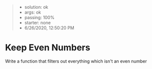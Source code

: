 <!-- BEGIN REPORT -->
> - solution: ok 
> - args: ok 
> - passing: 100% 
> - starter: none 
> - 6/26/2020, 12:50:20 PM
<!-- END REPORT -->

# Keep Even Numbers

Write a function that filters out everything which isn't an even number

